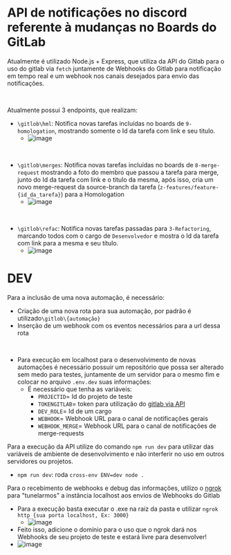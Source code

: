 # API de notificações no discord referente à mudanças no Boards do GitLab

Atualmente é utilizado Node.js + Express, que utiliza da API do Gitlab para o uso do gitlab via `fetch` juntamente de Webhooks do Gitlab para notificação em tempo real e um webhook nos canais desejados para envio das notificações.

<br>

Atualmente possui 3 endpoints, que realizam:

- `\gitlob\hml`: Notifica novas tarefas incluídas no boards de `9-homologation`, mostrando somente o Id da tarefa com link e seu titulo.
  - ![image](https://github.com/thiagomsantanna/apiGitLabNotifier/blob/master/assets/github/homologation.png)

<br>

- `\gitlob\merges`: Notifica novas tarefas incluídas no boards de `8-merge-request` mostrando a foto do membro que passou a tarefa para merge, junto do Id da tarefa com link e o titulo da mesma, após isso, cria um novo merge-request da source-branch da tarefa (`z-features/feature-{id_da_tarefa}`) para a Homologation
  - ![image](https://github.com/thiagomsantanna/apiGitLabNotifier/blob/master/assets/github/merge.png)

<br>

- `\gitlob\refac`: Notifica novas tarefas passadas para `3-Refactoring`, marcando todos com o cargo de `Desenvolvedor` e mostra o Id da tarefa com link para a mesma e seu título.
  - ![image](https://github.com/thiagomsantanna/apiGitLabNotifier/blob/master/assets/github/refac.png)

# DEV

Para a inclusão de uma nova automação, é necessário:
- Criação de uma nova rota para sua automação, por padrão é utilizado`\gitlob\{automação}`
- Inserção de um webhook com os eventos necessários para a url dessa rota

<br>

- Para execução em localhost para o desenvolvimento de novas automações é necessário possuir um repositório que possa ser alterado sem medo para testes, juntamente de um servidor para o mesmo fim e colocar no arquivo `.env.dev` suas informações:
  - É necessário que tenha as variáveis:
    - `PROJECTID`= Id do projeto de teste
    - `TOKENGITLAB`= token para utilização do [gitlab via API](https://docs.gitlab.com/ee/api/api_resources.html)
    - `DEV_ROLE`= Id de um cargo   
    - `WEBHOOK`= Webhook URL para o canal de notificações gerais
    - `WEBHOOK_MERGE`= Webhook URL para o canal de notificações de merge-requests

Para a execução da API utilize do comando `npm run dev` para utilizar das variáveis de ambiente de desenvolvimento e não interferir no uso em outros servidores ou projetos.
  - `npm run dev`: roda `cross-env ENV=dev node .`

Para o recebimento de webhooks e debug das informações, utilizo o [ngrok](https://ngrok.com/) para "tunelarmos" a instância localhost aos envios de Webhooks do Gitlab
  - Para a execução basta executar o .exe na raiz da pasta e utilizar `ngrok http {sua porta localhost, Ex: 3000}`
    - ![image](https://github.com/thiagomsantanna/apiGitLabNotifier/blob/master/assets/github/ngrok.png)
  - Feito isso, adicione o domínio para o uso que o ngrok dará nos Webhooks de seu projeto de teste e estará livre para desenvolver!
   - ![image](https://github.com/thiagomsantanna/apiGitLabNotifier/blob/master/assets/github/gitlab_webhooks.png)
